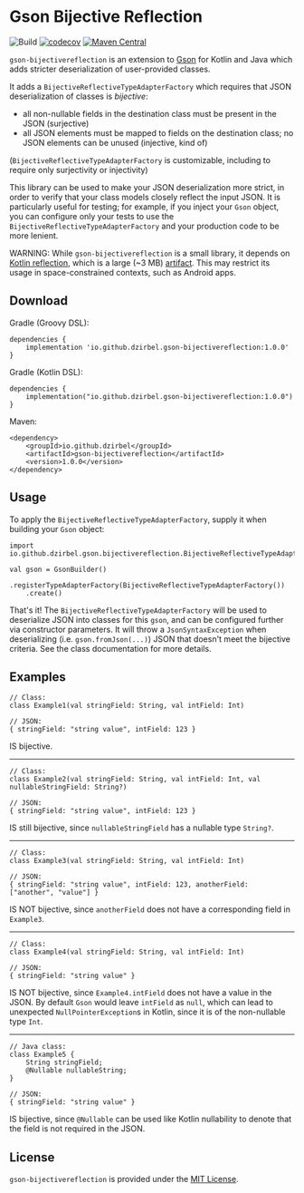 # Gson Bijective Reflection

![Build](https://github.com/dzirbel/gson-bijectivereflection/workflows/Build/badge.svg)
[![codecov](https://codecov.io/gh/dzirbel/gson-bijectivereflection/branch/main/graph/badge.svg?token=HEXBHVPVXN)](https://codecov.io/gh/dzirbel/gson-bijectivereflection)
[![Maven Central](https://img.shields.io/maven-central/v/io.github.dzirbel/gson-bijectivereflection)](https://search.maven.org/artifact/io.github.dzirbel/gson-bijectivereflection)

`gson-bijectivereflection` is an extension to [Gson](https://github.com/google/gson) for Kotlin and
Java which adds stricter deserialization of user-provided classes.

It adds a `BijectiveReflectiveTypeAdapterFactory` which requires that JSON deserialization of
classes is _bijective_:
- all non-nullable fields in the destination class must be present in the JSON (surjective)
- all JSON elements must be mapped to fields on the destination class; no JSON elements can be
  unused (injective, kind of)

(`BijectiveReflectiveTypeAdapterFactory` is customizable, including to require only surjectivity
or injectivity)

This library can be used to make your JSON deserialization more strict, in order to verify that your
class models closely reflect the input JSON. It is particularly useful for testing; for example, if
you inject your `Gson` object, you can configure only your tests to use the
`BijectiveReflectiveTypeAdapterFactory` and your production code to be more lenient.

WARNING: While `gson-bijectivereflection` is a small library, it depends on
[Kotlin reflection](https://kotlinlang.org/docs/reference/reflection.html), which is a large (~3 MB)
[artifact](https://mvnrepository.com/artifact/org.jetbrains.kotlin/kotlin-reflect). This may
restrict its usage in space-constrained contexts, such as Android apps.

## Download

Gradle (Groovy DSL):

```
dependencies {
    implementation 'io.github.dzirbel.gson-bijectivereflection:1.0.0'
}
```

Gradle (Kotlin DSL):

```
dependencies {
    implementation("io.github.dzirbel.gson-bijectivereflection:1.0.0")
}
```

Maven:

```
<dependency>
    <groupId>io.github.dzirbel</groupId>
    <artifactId>gson-bijectivereflection</artifactId>
    <version>1.0.0</version>
</dependency>
```

## Usage

To apply the `BijectiveReflectiveTypeAdapterFactory`, supply it when building your `Gson` object:

```
import io.github.dzirbel.gson.bijectivereflection.BijectiveReflectiveTypeAdapterFactory

val gson = GsonBuilder()
    .registerTypeAdapterFactory(BijectiveReflectiveTypeAdapterFactory())
    .create()
```

That's it! The `BijectiveReflectiveTypeAdapterFactory` will be used to deserialize JSON into classes
for this `gson`, and can be configured further via constructor parameters. It will throw a
`JsonSyntaxException` when deserializing (i.e. `gson.fromJson(...)`) JSON that doesn't meet the
bijective criteria. See the class documentation for more details.

## Examples

```
// Class:
class Example1(val stringField: String, val intField: Int)

// JSON:
{ stringField: "string value", intField: 123 }
```

IS bijective.

---

```
// Class:
class Example2(val stringField: String, val intField: Int, val nullableStringField: String?)

// JSON:
{ stringField: "string value", intField: 123 }
```

IS still bijective, since `nullableStringField` has a nullable type `String?`.

---

```
// Class:
class Example3(val stringField: String, val intField: Int)

// JSON:
{ stringField: "string value", intField: 123, anotherField: ["another", "value"] }
```

IS NOT bijective, since `anotherField` does not have a corresponding field in `Example3`.

---

```
// Class:
class Example4(val stringField: String, val intField: Int)

// JSON:
{ stringField: "string value" }
```

IS NOT bijective, since `Example4.intField` does not have a value in the JSON. By default `Gson`
would leave `intField` as `null`, which can lead to unexpected `NullPointerException`s in Kotlin,
since it is of the non-nullable type `Int`.

---

```
// Java class:
class Example5 {
    String stringField;
    @Nullable nullableString;
}

// JSON:
{ stringField: "string value" }
```

IS bijective, since `@Nullable` can be used like Kotlin nullability to denote that the field is
not required in the JSON.

## License

`gson-bijectivereflection` is provided under the [MIT License](LICENSE).
